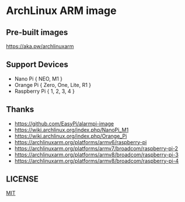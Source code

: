 # ArchLinux ARM image

## Pre-built images

<https://aka.pw/archlinuxarm>

## Support Devices

- Nano Pi { NEO, M1 }
- Orange Pi { Zero, One, Lite, R1 }
- Raspberry Pi { 1, 2, 3, 4 }

## Thanks

- <https://github.com/EasyPi/alarmpi-image>
- <https://wiki.archlinux.org/index.php/NanoPi_M1>
- <https://wiki.archlinux.org/index.php/Orange_Pi>
- <https://archlinuxarm.org/platforms/armv6/raspberry-pi>
- <https://archlinuxarm.org/platforms/armv7/broadcom/raspberry-pi-2>
- <https://archlinuxarm.org/platforms/armv8/broadcom/raspberry-pi-3>
- <https://archlinuxarm.org/platforms/armv8/broadcom/raspberry-pi-4>

## LICENSE

[MIT](LICENSE)

